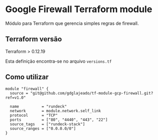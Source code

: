# Google Firewall Terraform module

Módulo para Terraform que gerencia simples regras de firewall.

## Terraform versão

Terraform > 0.12.19

Esta definição encontra-se no arquivo `versions.tf`

## Como utilizar

```hcl
module "firewall" {
  source = "git@github.com/gdglajeado/tf-module-gcp-firewall.git?ref=v1.0"

  name          = "rundeck"
  network       = module.network.self_link
  protocol      = "TCP"
  ports         = ["80", "4440", "443", "22"]
  source_tags   = ["rundeck-stack"]
  source_ranges = ["0.0.0.0/0"]
}
```